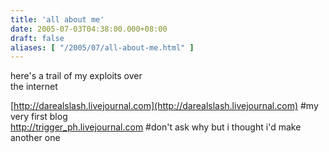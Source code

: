 ```yaml
---
title: 'all about me'
date: 2005-07-03T04:38:00.000+08:00
draft: false
aliases: [ "/2005/07/all-about-me.html" ]
---
```


here's a trail of my exploits over  
the internet

[http://darealslash.livejournal.com](http://darealslash.livejournal.com) #my very first blog  
[http://trigger\_ph.livejournal.com](http://trigger_ph.livejournal.com) #don't ask why but i thought i'd make another one